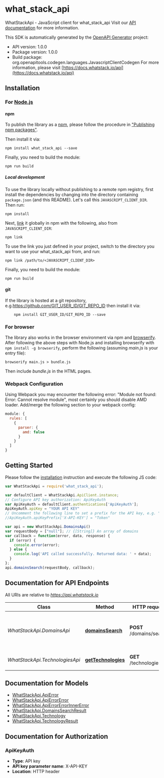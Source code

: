 # what_stack_api

WhatStackApi - JavaScript client for what_stack_api
Visit our [API documentation](https://docs.whatstack.io/api/) for more information.

This SDK is automatically generated by the [OpenAPI Generator](https://openapi-generator.tech) project:

- API version: 1.0.0
- Package version: 1.0.0
- Build package: org.openapitools.codegen.languages.JavascriptClientCodegen
For more information, please visit [https://docs.whatstack.io/api](https://docs.whatstack.io/api)

## Installation

### For [Node.js](https://nodejs.org/)

#### npm

To publish the library as a [npm](https://www.npmjs.com/), please follow the procedure in ["Publishing npm packages"](https://docs.npmjs.com/getting-started/publishing-npm-packages).

Then install it via:

```shell
npm install what_stack_api --save
```

Finally, you need to build the module:

```shell
npm run build
```

##### Local development

To use the library locally without publishing to a remote npm registry, first install the dependencies by changing into the directory containing `package.json` (and this README). Let's call this `JAVASCRIPT_CLIENT_DIR`. Then run:

```shell
npm install
```

Next, [link](https://docs.npmjs.com/cli/link) it globally in npm with the following, also from `JAVASCRIPT_CLIENT_DIR`:

```shell
npm link
```

To use the link you just defined in your project, switch to the directory you want to use your what_stack_api from, and run:

```shell
npm link /path/to/<JAVASCRIPT_CLIENT_DIR>
```

Finally, you need to build the module:

```shell
npm run build
```

#### git

If the library is hosted at a git repository, e.g.https://github.com/GIT_USER_ID/GIT_REPO_ID
then install it via:

```shell
    npm install GIT_USER_ID/GIT_REPO_ID --save
```

### For browser

The library also works in the browser environment via npm and [browserify](http://browserify.org/). After following
the above steps with Node.js and installing browserify with `npm install -g browserify`,
perform the following (assuming *main.js* is your entry file):

```shell
browserify main.js > bundle.js
```

Then include *bundle.js* in the HTML pages.

### Webpack Configuration

Using Webpack you may encounter the following error: "Module not found: Error:
Cannot resolve module", most certainly you should disable AMD loader. Add/merge
the following section to your webpack config:

```javascript
module: {
  rules: [
    {
      parser: {
        amd: false
      }
    }
  ]
}
```

## Getting Started

Please follow the [installation](#installation) instruction and execute the following JS code:

```javascript
var WhatStackApi = require('what_stack_api');

var defaultClient = WhatStackApi.ApiClient.instance;
// Configure API key authorization: ApiKeyAuth
var ApiKeyAuth = defaultClient.authentications['ApiKeyAuth'];
ApiKeyAuth.apiKey = "YOUR API KEY"
// Uncomment the following line to set a prefix for the API key, e.g. "Token" (defaults to null)
//ApiKeyAuth.apiKeyPrefix['X-API-KEY'] = "Token"

var api = new WhatStackApi.DomainsApi()
var requestBody = ["null"]; // {[String]} An array of domains
var callback = function(error, data, response) {
  if (error) {
    console.error(error);
  } else {
    console.log('API called successfully. Returned data: ' + data);
  }
};
api.domainsSearch(requestBody, callback);

```

## Documentation for API Endpoints

All URIs are relative to *https://api.whatstack.io*

Class | Method | HTTP request | Description
------------ | ------------- | ------------- | -------------
*WhatStackApi.DomainsApi* | [**domainsSearch**](docs/DomainsApi.md#domainsSearch) | **POST** /domains/search | Perform a technology lookup against one or multiple domains
*WhatStackApi.TechnologiesApi* | [**getTechnologies**](docs/TechnologiesApi.md#getTechnologies) | **GET** /technologies | Retreive the list of technologies


## Documentation for Models

 - [WhatStackApi.ApiError](docs/ApiError.md)
 - [WhatStackApi.ApiErrorError](docs/ApiErrorError.md)
 - [WhatStackApi.ApiErrorErrorInnerError](docs/ApiErrorErrorInnerError.md)
 - [WhatStackApi.DomainsSearchResult](docs/DomainsSearchResult.md)
 - [WhatStackApi.Technology](docs/Technology.md)
 - [WhatStackApi.TechnologyResult](docs/TechnologyResult.md)


## Documentation for Authorization



### ApiKeyAuth


- **Type**: API key
- **API key parameter name**: X-API-KEY
- **Location**: HTTP header

